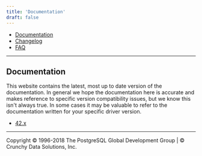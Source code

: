 ```yaml
---
title: 'Documentation'
draft: false
---
```


-   [Documentation](documentation)
-   [Changelog](changelog)
-   [FAQ](faq)

* * * * *

## Documentation

This website contains the latest, most up to date version of the
documentation. In general we hope the documentation here is accurate and
makes reference to specific version compatibility issues, but we know
this isn't always true. In some cases it may be valuable to refer to the
documentation written for your specific driver version.

-   [42.x](head/index)

* * * * *

Copyright © 1996-2018 The PostgreSQL Global Development Group | © Crunchy Data Solutions, Inc.
